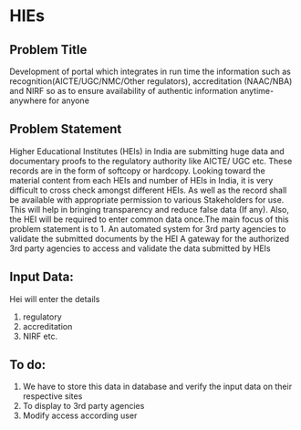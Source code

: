 # HIEs
## Problem Title
Development of portal which integrates in run time the information such as recognition(AICTE/UGC/NMC/Other regulators), accreditation (NAAC/NBA) and NIRF so as to ensure availability of authentic information anytime-anywhere for anyone
## Problem Statement
Higher Educational Institutes (HEIs) in India are submitting huge data and documentary proofs to the regulatory authority like AICTE/ UGC etc. These records are in the form of softcopy or hardcopy. Looking toward the material content from each HEIs and number of HEIs in India, it is very difficult to cross check amongst different HEIs. As well as the record shall be available with appropriate permission to various Stakeholders for use. This will help in bringing transparency and reduce false data (If any). Also, the HEI will be required to enter common data once.The main focus of this problem statement is to 1. An automated system for 3rd party agencies to validate the submitted documents by the HEI A gateway for the authorized 3rd party agencies to access and validate the data submitted by HEIs
## Input Data:
Hei will enter the details
1. regulatory
2. accreditation
3. NIRF etc.
## To do:
1. We have to store this data in database and verify the input data on their respective sites
2. To display to 3rd party agencies
3. Modify access according user
